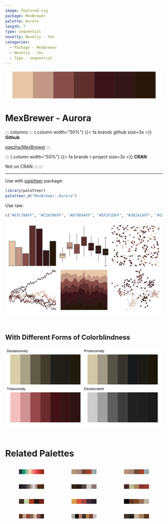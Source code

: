 ```yaml
---
image: featured.svg
package: MexBrewer
palette: Aurora
length: 7
type: sequential
novelty: Novelty - Yes
categories:
  - Package - MexBrewer
  - Novelty - Yes
  - Type - sequential
---
```


![](featured.svg)

# MexBrewer - Aurora 

::: columns
::: {.column width="50%"}
{{< fa brands github size=3x >}}
**Github**

[paezha/MexBrewer](https://github.com/paezha/MexBrewer)
:::

::: {.column width="50%"}
{{< fa brands r-project size=3x >}}
**CRAN**

Not on CRAN
:::
:::

<hr> 

Use with [paletteer](https://emilhvitfeldt.github.io/paletteer/) package:

```r
library(paletteer)
paletteer_d("MexBrewer::Aurora")
```

Use raw:

```r
c("#E7C7A8FF", "#C29786FF", "#874D4AFF", "#5F2F2DFF", "#3B141AFF", "#331718FF", "#27170BFF")
``` 

![](examples.png) 

  <br>
  
  ## With Different Forms of Colorblindness
  
  ![](colorblind.svg) 

<br>

# Related Palettes

<div class="list" style="display: grid; grid-template-columns: auto auto auto;"> <figure class="figure">
<a href="../../awtools/a_palette/"> <img src="../../awtools/a_palette/featured.svg" style="width: 100%;" class="figure-img"></a>
</figure> <figure class="figure">
<a href="../../ButterflyColors/hamadryas_feronia/"> <img src="../../ButterflyColors/hamadryas_feronia/featured.svg" style="width: 100%;" class="figure-img"></a>
</figure> <figure class="figure">
<a href="../../ButterflyColors/hamadryas_feronia/"> <img src="../../ButterflyColors/hamadryas_feronia/featured.svg" style="width: 100%;" class="figure-img"></a>
</figure> <figure class="figure">
<a href="../../beyonce/X67/"> <img src="../../beyonce/X67/featured.svg" style="width: 100%;" class="figure-img"></a>
</figure> <figure class="figure">
<a href="../../colRoz/kimberley/"> <img src="../../colRoz/kimberley/featured.svg" style="width: 100%;" class="figure-img"></a>
</figure> <figure class="figure">
<a href="../../lisa/BarnettNewman/"> <img src="../../lisa/BarnettNewman/featured.svg" style="width: 100%;" class="figure-img"></a>
</figure> <figure class="figure">
<a href="../../ButterflyColors/heliconius_erato_phyllis/"> <img src="../../ButterflyColors/heliconius_erato_phyllis/featured.svg" style="width: 100%;" class="figure-img"></a>
</figure> <figure class="figure">
<a href="../../NineteenEightyR/sunset2/"> <img src="../../NineteenEightyR/sunset2/featured.svg" style="width: 100%;" class="figure-img"></a>
</figure> <figure class="figure">
<a href="../../beyonce/X103/"> <img src="../../beyonce/X103/featured.svg" style="width: 100%;" class="figure-img"></a>
</figure> <figure class="figure">
<a href="../../werpals/firefly/"> <img src="../../werpals/firefly/featured.svg" style="width: 100%;" class="figure-img"></a>
</figure> <figure class="figure">
<a href="../../dutchmasters/anatomy/"> <img src="../../dutchmasters/anatomy/featured.svg" style="width: 100%;" class="figure-img"></a>
</figure> <figure class="figure">
<a href="../../lisa/DiegoVelazquez/"> <img src="../../lisa/DiegoVelazquez/featured.svg" style="width: 100%;" class="figure-img"></a>
</figure> 
</div>
